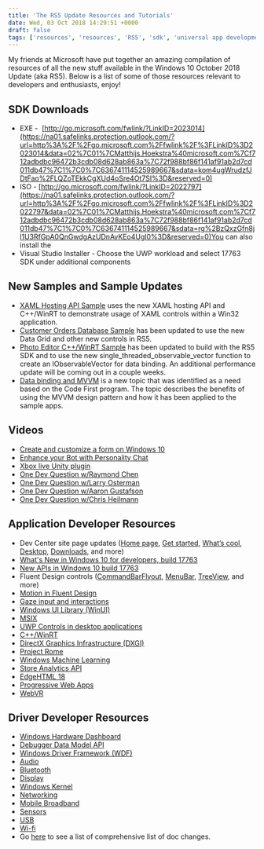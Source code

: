 ```yaml
---
title: 'The RS5 Update Resources and Tutorials'
date: Wed, 03 Oct 2018 14:29:51 +0000
draft: false
tags: ['resources', 'resources', 'RS5', 'sdk', 'universal app development', 'UWP', 'windows 10', 'Windows 10 Update', 'windows10']
---
```


My friends at Microsoft have put together an amazing compilation of resources of all the new stuff available in the Windows 10 October 2018 Update (aka RS5). Below is a list of some of those resources relevant to developers and enthusiasts, enjoy!

SDK Downloads
-------------

*   EXE -  [http://go.microsoft.com/fwlink/?LinkID=2023014](https://na01.safelinks.protection.outlook.com/?url=http%3A%2F%2Fgo.microsoft.com%2Ffwlink%2F%3FLinkID%3D2023014&data=02%7C01%7CMatthijs.Hoekstra%40microsoft.com%7Cf712adbdbc96472b3cdb08d628ab863a%7C72f988bf86f141af91ab2d7cd011db47%7C1%7C0%7C636741114525989667&sdata=kom4ugWrudzfJDtFao%2FLQZoTEkkCgXUd4oSre4Ot7SI%3D&reserved=0)
*   ISO - [http://go.microsoft.com/fwlink/?LinkID=2022797](https://na01.safelinks.protection.outlook.com/?url=http%3A%2F%2Fgo.microsoft.com%2Ffwlink%2F%3FLinkID%3D2022797&data=02%7C01%7CMatthijs.Hoekstra%40microsoft.com%7Cf712adbdbc96472b3cdb08d628ab863a%7C72f988bf86f141af91ab2d7cd011db47%7C1%7C0%7C636741114525989667&sdata=rg%2BzQxzGfn8jl1U3RfGpA0QnGwdgAzUDnAvKEo4Ugl0%3D&reserved=0)You can also install the
*   Visual Studio Installer - Choose the UWP workload and select 17763 SDK under additional components

New Samples and Sample Updates
------------------------------

*   [XAML Hosting API Sample](https://na01.safelinks.protection.outlook.com/?url=https%3A%2F%2Fgithub.com%2FMicrosoft%2FWindows-appsample-Xaml-Hosting&data=02%7C01%7CMatthijs.Hoekstra%40microsoft.com%7C330185751f54470692d108d628b11ad3%7C72f988bf86f141af91ab2d7cd011db47%7C1%7C0%7C636741138722165650&sdata=zYP2LKGrSA8F7%2F80aHpP7b7Xjfus9gUc2XxLZCkpq0Q%3D&reserved=0) uses the new XAML hosting API and C++/WinRT to demonstrate usage of XAML controls within a Win32 application.
*   [Customer Orders Database Sample](https://na01.safelinks.protection.outlook.com/?url=https%3A%2F%2Fgithub.com%2FMicrosoft%2FWindows-appsample-customers-orders-database&data=02%7C01%7CMatthijs.Hoekstra%40microsoft.com%7C330185751f54470692d108d628b11ad3%7C72f988bf86f141af91ab2d7cd011db47%7C1%7C0%7C636741138722165650&sdata=0sHa9VAeC3lYgaE8%2B8wUDzV8mGhxm9chfqfw9KlBfFs%3D&reserved=0) has been updated to use the new Data Grid and other new controls in RS5.
*   [Photo Editor C++/WinRT Sample](https://na01.safelinks.protection.outlook.com/?url=https%3A%2F%2Fgithub.com%2FMicrosoft%2FWindows-appsample-photo-editor&data=02%7C01%7CMatthijs.Hoekstra%40microsoft.com%7C330185751f54470692d108d628b11ad3%7C72f988bf86f141af91ab2d7cd011db47%7C1%7C0%7C636741138722165650&sdata=3Z%2FiexJ5pXIlgwSWmLegqh%2B5FqCtDwIbEDoWMzy1Yh4%3D&reserved=0) has been updated to build with the RS5 SDK and to use the new single\_threaded\_observable\_vector function to create an IObservableVector for data binding. An additional performance update will be coming out in a couple weeks.
*   [Data binding and MVVM](https://na01.safelinks.protection.outlook.com/?url=https%3A%2F%2Fdocs.microsoft.com%2Fen-us%2Fwindows%2Fuwp%2Fdata-binding%2Fdata-binding-and-mvvm&data=02%7C01%7CMatthijs.Hoekstra%40microsoft.com%7C330185751f54470692d108d628b11ad3%7C72f988bf86f141af91ab2d7cd011db47%7C1%7C0%7C636741138722165650&sdata=mHChhGRskDLw%2FJt%2FPHV4iPY3onsDx5GQIR1NuGXsM3Q%3D&reserved=0) is a new topic that was identified as a need based on the Code First program. The topic describes the benefits of using the MVVM design pattern and how it has been applied to the sample apps.

Videos
------

*   [Create and customize a form on Windows 10](https://na01.safelinks.protection.outlook.com/?url=https%3A%2F%2Fwww.youtube.com%2Fwatch%3Fv%3DAgngKzq4hKI%26feature%3Dyoutu.be&data=02%7C01%7CMatthijs.Hoekstra%40microsoft.com%7C330185751f54470692d108d628b11ad3%7C72f988bf86f141af91ab2d7cd011db47%7C1%7C0%7C636741138722165650&sdata=uLi62ajmLZwT2Ogjn5P3Tgq0txhbGBAnfJPflngcQos%3D&reserved=0)
*   [Enhance your Bot with Personality Chat](https://na01.safelinks.protection.outlook.com/?url=https%3A%2F%2Fwww.youtube.com%2Fwatch%3Fv%3D5C_uD8g2QKg%26feature%3Dyoutu.be&data=02%7C01%7CMatthijs.Hoekstra%40microsoft.com%7C330185751f54470692d108d628b11ad3%7C72f988bf86f141af91ab2d7cd011db47%7C1%7C0%7C636741138722165650&sdata=Euhd2Oycn5eHrLm7l%2BRsnTpB5aqTpmRFSHWKPFhXN7M%3D&reserved=0)
*   [Xbox live Unity plugin](https://na01.safelinks.protection.outlook.com/?url=https%3A%2F%2Fwww.youtube.com%2Fwatch%3Fv%3DfVQZ-YgwNpY%26feature%3Dyoutu.be&data=02%7C01%7CMatthijs.Hoekstra%40microsoft.com%7C330185751f54470692d108d628b11ad3%7C72f988bf86f141af91ab2d7cd011db47%7C1%7C0%7C636741138722165650&sdata=TsQKjizeZ5qv3Lq8ezRgOshFVhvIqSiGD%2FTsqsoKtxc%3D&reserved=0)
*   [One Dev Question w/Raymond Chen](https://na01.safelinks.protection.outlook.com/?url=https%3A%2F%2Fwww.youtube.com%2Fplaylist%3Flist%3DPLWs4_NfqMtoxjy3LrIdf2oamq1coolpZ7&data=02%7C01%7CMatthijs.Hoekstra%40microsoft.com%7C330185751f54470692d108d628b11ad3%7C72f988bf86f141af91ab2d7cd011db47%7C1%7C0%7C636741138722165650&sdata=7TdjcspuzA8mmSQHcQGn4ieUIHtQno8pjSqfyZCkAd8%3D&reserved=0)
*   [One Dev Question w/Larry Osterman](https://na01.safelinks.protection.outlook.com/?url=https%3A%2F%2Fwww.youtube.com%2Fplaylist%3Flist%3DPLWs4_NfqMtoyPUkYGpJU0RzvY6PBSEA4K&data=02%7C01%7CMatthijs.Hoekstra%40microsoft.com%7C330185751f54470692d108d628b11ad3%7C72f988bf86f141af91ab2d7cd011db47%7C1%7C0%7C636741138722165650&sdata=BQuGfHuBwVOt9o7onN5pSHimgpRhk7tygh88NPOnX0w%3D&reserved=0)
*   [One Dev Question w/Aaron Gustafson](https://na01.safelinks.protection.outlook.com/?url=https%3A%2F%2Fwww.youtube.com%2Fplaylist%3Flist%3DPLWs4_NfqMtoyPHoI-CIB71mEq-om6m35I&data=02%7C01%7CMatthijs.Hoekstra%40microsoft.com%7C330185751f54470692d108d628b11ad3%7C72f988bf86f141af91ab2d7cd011db47%7C1%7C0%7C636741138722165650&sdata=RFAntfw0KI8pQXRzHzBdWoL4RbBIr%2Bd%2F6JLxIraSl8s%3D&reserved=0)
*   [One Dev Question w/Chris Heilmann](https://na01.safelinks.protection.outlook.com/?url=https%3A%2F%2Fwww.youtube.com%2Fplaylist%3Flist%3DPLWs4_NfqMtow00LM-vgyECAlMDxx84Q2v&data=02%7C01%7CMatthijs.Hoekstra%40microsoft.com%7C330185751f54470692d108d628b11ad3%7C72f988bf86f141af91ab2d7cd011db47%7C1%7C0%7C636741138722165650&sdata=fVMj%2Bt3ENS0fDnsVKEfDT%2BaV%2FnvFKdefRI2sdaVwrI8%3D&reserved=0)

Application Developer Resources
-------------------------------

*   Dev Center site page updates ([Home page](https://na01.safelinks.protection.outlook.com/?url=https%3A%2F%2Fdeveloper.microsoft.com%2Fen-us%2Fwindows&data=02%7C01%7CMatthijs.Hoekstra%40microsoft.com%7C2a52d708e4364c0d78b608d62938c810%7C72f988bf86f141af91ab2d7cd011db47%7C1%7C0%7C636741721217490521&sdata=sB0njwbD0LSITvZci27AJJgsUXc4v4URrnvC2K%2B5tYI%3D&reserved=0), [Get started](https://na01.safelinks.protection.outlook.com/?url=https%3A%2F%2Fdeveloper.microsoft.com%2Fen-us%2Fwindows%2Fget-started-windows-10&data=02%7C01%7CMatthijs.Hoekstra%40microsoft.com%7C2a52d708e4364c0d78b608d62938c810%7C72f988bf86f141af91ab2d7cd011db47%7C1%7C0%7C636741721217490521&sdata=UX6sgEzyFFHoZNq2E3Uh06i0YkK8IpQuEArDP39uXHw%3D&reserved=0), [What’s cool](https://na01.safelinks.protection.outlook.com/?url=https%3A%2F%2Fdeveloper.microsoft.com%2Fen-us%2Fwindows%2Fwindows-10-for-developers&data=02%7C01%7CMatthijs.Hoekstra%40microsoft.com%7C2a52d708e4364c0d78b608d62938c810%7C72f988bf86f141af91ab2d7cd011db47%7C1%7C0%7C636741721217564250&sdata=mq0fUIRUuiJpkGI64UJfqNa2pzdxFEU8V6%2Bod15z13k%3D&reserved=0), [Desktop](https://na01.safelinks.protection.outlook.com/?url=https%3A%2F%2Fdeveloper.microsoft.com%2Fen-us%2Fwindows%2Fdesktop&data=02%7C01%7CMatthijs.Hoekstra%40microsoft.com%7C2a52d708e4364c0d78b608d62938c810%7C72f988bf86f141af91ab2d7cd011db47%7C1%7C0%7C636741721217574268&sdata=Jt2kM9j9X5Xa%2BI4WO3t3nSOwbJi3OAljdjQUs%2BdSsyg%3D&reserved=0), [Downloads](https://na01.safelinks.protection.outlook.com/?url=https%3A%2F%2Fdeveloper.microsoft.com%2Fen-us%2Fwindows%2Fdownloads&data=02%7C01%7CMatthijs.Hoekstra%40microsoft.com%7C2a52d708e4364c0d78b608d62938c810%7C72f988bf86f141af91ab2d7cd011db47%7C1%7C0%7C636741721217584269&sdata=CjGPkw7gV%2BS6dvs4XngCO5dRM6CuZjt71QrKAjrISGc%3D&reserved=0), and more)
*   [What's New in Windows 10 for developers, build 17763](https://na01.safelinks.protection.outlook.com/?url=https%3A%2F%2Fdocs.microsoft.com%2Fen-us%2Fwindows%2Fuwp%2Fwhats-new%2Fwindows-10-build-17763&data=02%7C01%7CMatthijs.Hoekstra%40microsoft.com%7C2a52d708e4364c0d78b608d62938c810%7C72f988bf86f141af91ab2d7cd011db47%7C1%7C0%7C636741721217584269&sdata=448DxujCrz5Iu%2FP9lo8xGmOXwej51vEwWqukUXe1E0I%3D&reserved=0)
*   [New APIs in Windows 10 build 17763](https://na01.safelinks.protection.outlook.com/?url=https%3A%2F%2Fdocs.microsoft.com%2Fen-us%2Fwindows%2Fuwp%2Fwhats-new%2Fwindows-10-build-17763-api-diff&data=02%7C01%7CMatthijs.Hoekstra%40microsoft.com%7C2a52d708e4364c0d78b608d62938c810%7C72f988bf86f141af91ab2d7cd011db47%7C1%7C0%7C636741721217594283&sdata=iGo9FwEnCWJBmP4O463rAvDkniwVBGgY8WIfOwje2J0%3D&reserved=0)
*   Fluent Design controls ([CommandBarFlyout](https://na01.safelinks.protection.outlook.com/?url=https%3A%2F%2Fdocs.microsoft.com%2Fen-us%2Fwindows%2Fuwp%2Fdesign%2Fcontrols-and-patterns%2Fcommand-bar-flyout&data=02%7C01%7CMatthijs.Hoekstra%40microsoft.com%7C2a52d708e4364c0d78b608d62938c810%7C72f988bf86f141af91ab2d7cd011db47%7C1%7C0%7C636741721217604287&sdata=NtRYFD6hXDdaGdzpYnPR3Ur9%2F0WjXmc5mVUtrbHlNrc%3D&reserved=0), [MenuBar](https://na01.safelinks.protection.outlook.com/?url=https%3A%2F%2Fdocs.microsoft.com%2Fen-us%2Fwindows%2Fuwp%2Fdesign%2Fcontrols-and-patterns%2Fmenus&data=02%7C01%7CMatthijs.Hoekstra%40microsoft.com%7C2a52d708e4364c0d78b608d62938c810%7C72f988bf86f141af91ab2d7cd011db47%7C1%7C0%7C636741721217604287&sdata=aHR6x%2BjzcJJIMT5jfPgvmVUdKyPmuVMnYWGqlsFoofQ%3D&reserved=0), [TreeView](https://na01.safelinks.protection.outlook.com/?url=https%3A%2F%2Fdocs.microsoft.com%2Fen-us%2Fwindows%2Fuwp%2Fdesign%2Fcontrols-and-patterns%2Ftree-view&data=02%7C01%7CMatthijs.Hoekstra%40microsoft.com%7C2a52d708e4364c0d78b608d62938c810%7C72f988bf86f141af91ab2d7cd011db47%7C1%7C0%7C636741721217614297&sdata=FAgUsKk690ixtbjR58X0TQDRBg%2FX7edFB7z4pq%2B5Wuk%3D&reserved=0), and more)
*   [Motion in Fluent Design](https://na01.safelinks.protection.outlook.com/?url=https%3A%2F%2Fdocs.microsoft.com%2Fen-us%2Fwindows%2Fuwp%2Fdesign%2Fmotion%2Findex&data=02%7C01%7CMatthijs.Hoekstra%40microsoft.com%7C2a52d708e4364c0d78b608d62938c810%7C72f988bf86f141af91ab2d7cd011db47%7C1%7C0%7C636741721217624302&sdata=oV6N%2FCxKP7fBn0PAIWahrtz2sGxsD7e%2BR%2BFru0S5Y9g%3D&reserved=0)
*   [Gaze input and interactions](https://na01.safelinks.protection.outlook.com/?url=https%3A%2F%2Fdocs.microsoft.com%2Fen-us%2Fwindows%2Fuwp%2Fdesign%2Finput%2Fgaze-interactions&data=02%7C01%7CMatthijs.Hoekstra%40microsoft.com%7C2a52d708e4364c0d78b608d62938c810%7C72f988bf86f141af91ab2d7cd011db47%7C1%7C0%7C636741721217624302&sdata=0pLamd9ePWg9c4gxvJa%2B54B5ainKTyo9cbe6D5%2B%2Bgok%3D&reserved=0)
*   [Windows UI Library (WinUI)](https://na01.safelinks.protection.outlook.com/?url=https%3A%2F%2Fdocs.microsoft.com%2Fen-us%2Fuwp%2Ftoolkits%2Fwinui%2F&data=02%7C01%7CMatthijs.Hoekstra%40microsoft.com%7C2a52d708e4364c0d78b608d62938c810%7C72f988bf86f141af91ab2d7cd011db47%7C1%7C0%7C636741721217634311&sdata=hG%2B%2FfS4HGZeO%2B06dT9%2Bb%2FiuqIcWven0EZH3TuklB%2B44%3D&reserved=0)
*   [MSIX](https://na01.safelinks.protection.outlook.com/?url=https%3A%2F%2Fdocs.microsoft.com%2Fen-us%2Fwindows%2Fmsix%2Foverview&data=02%7C01%7CMatthijs.Hoekstra%40microsoft.com%7C2a52d708e4364c0d78b608d62938c810%7C72f988bf86f141af91ab2d7cd011db47%7C1%7C0%7C636741721217644316&sdata=oyRcigYue1ny5KnvTBBkHvCuoGWMHJlhLoVOcrmzQM8%3D&reserved=0)
*   [UWP Controls in desktop applications](https://na01.safelinks.protection.outlook.com/?url=https%3A%2F%2Fdocs.microsoft.com%2Fen-us%2Fwindows%2Fuwp%2Fxaml-platform%2Fxaml-host-controls&data=02%7C01%7CMatthijs.Hoekstra%40microsoft.com%7C2a52d708e4364c0d78b608d62938c810%7C72f988bf86f141af91ab2d7cd011db47%7C1%7C0%7C636741721217644316&sdata=tSBdNM6fbZypsr9sBTVC2jPQlFxl8QMIjv%2BH3DnNjdo%3D&reserved=0)
*   [C++/WinRT](https://na01.safelinks.protection.outlook.com/?url=https%3A%2F%2Fdocs.microsoft.com%2Fen-us%2Fwindows%2Fuwp%2Fcpp-and-winrt-apis%2Findex&data=02%7C01%7CMatthijs.Hoekstra%40microsoft.com%7C2a52d708e4364c0d78b608d62938c810%7C72f988bf86f141af91ab2d7cd011db47%7C1%7C0%7C636741721217654321&sdata=Iynzw%2BTzfuNChReUIJEjimCnrf%2FIkadsTyfh74C761g%3D&reserved=0)
*   [DirectX Graphics Infrastructure (DXGI)](https://na01.safelinks.protection.outlook.com/?url=https%3A%2F%2Fdocs.microsoft.com%2Fen-us%2Fwindows%2Fdesktop%2Fdirect3ddxgi%2Ffor-best-performance--use-dxgi-flip-model&data=02%7C01%7CMatthijs.Hoekstra%40microsoft.com%7C2a52d708e4364c0d78b608d62938c810%7C72f988bf86f141af91ab2d7cd011db47%7C1%7C0%7C636741721217664326&sdata=X%2FUbBnUag81eWhCkghVBWVnUdOcgVcLSXALYs9yismg%3D&reserved=0)
*   [Project Rome](https://na01.safelinks.protection.outlook.com/?url=https%3A%2F%2Fdocs.microsoft.com%2Fen-us%2Fwindows%2Fproject-rome%2F&data=02%7C01%7CMatthijs.Hoekstra%40microsoft.com%7C2a52d708e4364c0d78b608d62938c810%7C72f988bf86f141af91ab2d7cd011db47%7C1%7C0%7C636741721217664326&sdata=qh6KYwBojd48w2UJ9VrZ6v3eSJfHdJqSSbDIbCnd9zg%3D&reserved=0)
*   [Windows Machine Learning](https://na01.safelinks.protection.outlook.com/?url=https%3A%2F%2Fdocs.microsoft.com%2Fen-us%2Fwindows%2Fai%2F&data=02%7C01%7CMatthijs.Hoekstra%40microsoft.com%7C2a52d708e4364c0d78b608d62938c810%7C72f988bf86f141af91ab2d7cd011db47%7C1%7C0%7C636741721217674335&sdata=fiyYvZACHLELIH2yBRrf5iabsJf2aXlawBYzHLuHEsk%3D&reserved=0)
*   [Store Analytics API](https://na01.safelinks.protection.outlook.com/?url=https%3A%2F%2Fdocs.microsoft.com%2Fen-us%2Fwindows%2Fuwp%2Fmonetize%2Faccess-analytics-data-using-windows-store-services&data=02%7C01%7CMatthijs.Hoekstra%40microsoft.com%7C2a52d708e4364c0d78b608d62938c810%7C72f988bf86f141af91ab2d7cd011db47%7C1%7C0%7C636741721217684344&sdata=KpPCdbfLU1GLlE5P%2FwbmY9BwGFfGLUle0Sr2Tz%2FOF2M%3D&reserved=0)
*   [EdgeHTML 18](https://aka.ms/devguide_edgehtml_18)
*   [Progressive Web Apps](https://na01.safelinks.protection.outlook.com/?url=https%3A%2F%2Fdocs.microsoft.com%2Fen-us%2Fmicrosoft-edge%2Fprogressive-web-apps&data=02%7C01%7CMatthijs.Hoekstra%40microsoft.com%7C2a52d708e4364c0d78b608d62938c810%7C72f988bf86f141af91ab2d7cd011db47%7C1%7C0%7C636741721217684344&sdata=PrzZCOyA57xow5EpJCt%2Fyghteb5WRa7q5%2B65I0AmdSM%3D&reserved=0)
*   [WebVR](https://na01.safelinks.protection.outlook.com/?url=https%3A%2F%2Fdocs.microsoft.com%2Fen-us%2Fmicrosoft-edge%2Fwebvr%2F&data=02%7C01%7CMatthijs.Hoekstra%40microsoft.com%7C2a52d708e4364c0d78b608d62938c810%7C72f988bf86f141af91ab2d7cd011db47%7C1%7C0%7C636741721217694349&sdata=GpTd7%2BkaomR72cTg%2B6K%2BJefWDlE3v04qAflg1CwzUIY%3D&reserved=0)

Driver Developer Resources
--------------------------

*   [Windows Hardware Dashboard](https://na01.safelinks.protection.outlook.com/?url=https%3A%2F%2Fdocs.microsoft.com%2Fen-us%2Fwindows-hardware%2Fdrivers%2Fwhat-s-new-in-driver-development%23windows-hardware-dev-center-dashboard&data=02%7C01%7CMatthijs.Hoekstra%40microsoft.com%7C330185751f54470692d108d628b11ad3%7C72f988bf86f141af91ab2d7cd011db47%7C1%7C0%7C636741138721853147&sdata=jVZtJwSc7RM1Ptpx3vk7uxmJ7CplFiE41W4APqnrMq4%3D&reserved=0)
*   [Debugger Data Model API](https://na01.safelinks.protection.outlook.com/?url=https%3A%2F%2Fdocs.microsoft.com%2Fen-us%2Fwindows-hardware%2Fdrivers%2Fwhat-s-new-in-driver-development%23debugging-tools-for-windows&data=02%7C01%7CMatthijs.Hoekstra%40microsoft.com%7C330185751f54470692d108d628b11ad3%7C72f988bf86f141af91ab2d7cd011db47%7C1%7C0%7C636741138721853147&sdata=L2OINoEX1feU30Se9LnOXcIroNS%2FYE%2BdHyNprbhHvDA%3D&reserved=0)
*   [Windows Driver Framework (WDF)](https://na01.safelinks.protection.outlook.com/?url=https%3A%2F%2Fdocs.microsoft.com%2Fen-us%2Fwindows-hardware%2Fdrivers%2Fwhat-s-new-in-driver-development%23windows-driver-frameworks-wdf&data=02%7C01%7CMatthijs.Hoekstra%40microsoft.com%7C330185751f54470692d108d628b11ad3%7C72f988bf86f141af91ab2d7cd011db47%7C1%7C0%7C636741138721853147&sdata=gSV%2BYCSDX5OEdNwZhi20xvhMdNrF%2FXTV8%2BkdfCojMiU%3D&reserved=0)
*   [Audio](https://na01.safelinks.protection.outlook.com/?url=https%3A%2F%2Fdocs.microsoft.com%2Fen-us%2Fwindows-hardware%2Fdrivers%2Fwhat-s-new-in-driver-development%23audio-1809&data=02%7C01%7CMatthijs.Hoekstra%40microsoft.com%7C330185751f54470692d108d628b11ad3%7C72f988bf86f141af91ab2d7cd011db47%7C1%7C0%7C636741138721853147&sdata=nReOyWk947B%2BC0KeqpAMb5AeIeICfsefyahVlw9HmX4%3D&reserved=0)
*   [Bluetooth](https://na01.safelinks.protection.outlook.com/?url=https%3A%2F%2Fdocs.microsoft.com%2Fen-us%2Fwindows-hardware%2Fdrivers%2Fwhat-s-new-in-driver-development%23bluetooth-1809&data=02%7C01%7CMatthijs.Hoekstra%40microsoft.com%7C330185751f54470692d108d628b11ad3%7C72f988bf86f141af91ab2d7cd011db47%7C1%7C0%7C636741138721853147&sdata=V%2Fnin2JOEVcZ%2BuYnwKHQeUK3YYBZ93F6U5fRZIiQAwA%3D&reserved=0)
*   [Display](https://na01.safelinks.protection.outlook.com/?url=https%3A%2F%2Fdocs.microsoft.com%2Fen-us%2Fwindows-hardware%2Fdrivers%2Fwhat-s-new-in-driver-development%23display-1809&data=02%7C01%7CMatthijs.Hoekstra%40microsoft.com%7C330185751f54470692d108d628b11ad3%7C72f988bf86f141af91ab2d7cd011db47%7C1%7C0%7C636741138722009392&sdata=5QygAXw723TeiB2dUtl%2Fg2pKSJVFDKJLUDonrQAnbLk%3D&reserved=0)
*   [Windows Kernel](https://na01.safelinks.protection.outlook.com/?url=https%3A%2F%2Fdocs.microsoft.com%2Fen-us%2Fwindows-hardware%2Fdrivers%2Fwhat-s-new-in-driver-development%23kernel-1809&data=02%7C01%7CMatthijs.Hoekstra%40microsoft.com%7C330185751f54470692d108d628b11ad3%7C72f988bf86f141af91ab2d7cd011db47%7C1%7C0%7C636741138722009392&sdata=EVCWNeHIYhWUiuI0lK1Fz6WxoYo%2FUoidXxJno%2BoZUmk%3D&reserved=0)
*   [Networking](https://na01.safelinks.protection.outlook.com/?url=https%3A%2F%2Fdocs.microsoft.com%2Fen-us%2Fwindows-hardware%2Fdrivers%2Fwhat-s-new-in-driver-development%23networking-1809&data=02%7C01%7CMatthijs.Hoekstra%40microsoft.com%7C330185751f54470692d108d628b11ad3%7C72f988bf86f141af91ab2d7cd011db47%7C1%7C0%7C636741138722009392&sdata=8BfpgwKjcSdwoUgEW8Hblb4OkWHAPAdvYs%2B9ll5oFyM%3D&reserved=0)
*   [Mobile Broadband](https://na01.safelinks.protection.outlook.com/?url=https%3A%2F%2Fdocs.microsoft.com%2Fen-us%2Fwindows-hardware%2Fdrivers%2Fwhat-s-new-in-driver-development%23mobilebroadband-1809&data=02%7C01%7CMatthijs.Hoekstra%40microsoft.com%7C330185751f54470692d108d628b11ad3%7C72f988bf86f141af91ab2d7cd011db47%7C1%7C0%7C636741138722009392&sdata=6CBTIBSelWWvHUimND5Oh%2Bg2qL1L3zw0TvyNeCeeTDE%3D&reserved=0)
*   [Sensors](https://na01.safelinks.protection.outlook.com/?url=https%3A%2F%2Fdocs.microsoft.com%2Fen-us%2Fwindows-hardware%2Fdrivers%2Fwhat-s-new-in-driver-development%23sensors-1809&data=02%7C01%7CMatthijs.Hoekstra%40microsoft.com%7C330185751f54470692d108d628b11ad3%7C72f988bf86f141af91ab2d7cd011db47%7C1%7C0%7C636741138722009392&sdata=3qXZ6l4ZFuN3LX%2BBuYJzn9b5fcviP5tjMFVs6WrTPuo%3D&reserved=0)
*   [USB](https://na01.safelinks.protection.outlook.com/?url=https%3A%2F%2Fdocs.microsoft.com%2Fen-us%2Fwindows-hardware%2Fdrivers%2Fwhat-s-new-in-driver-development%23usb-1809&data=02%7C01%7CMatthijs.Hoekstra%40microsoft.com%7C330185751f54470692d108d628b11ad3%7C72f988bf86f141af91ab2d7cd011db47%7C1%7C0%7C636741138722009392&sdata=tgZPQrG2bU1nXYCfZRHH1ziwzN28%2FENKkkt%2B%2B7kDmzg%3D&reserved=0)
*   [Wi-fi](https://na01.safelinks.protection.outlook.com/?url=https%3A%2F%2Fdocs.microsoft.com%2Fen-us%2Fwindows-hardware%2Fdrivers%2Fwhat-s-new-in-driver-development%23wifi-1809&data=02%7C01%7CMatthijs.Hoekstra%40microsoft.com%7C330185751f54470692d108d628b11ad3%7C72f988bf86f141af91ab2d7cd011db47%7C1%7C0%7C636741138722165650&sdata=nuEeqq9WirC7sysyK97B3S5Nblu8hwwNxPWbKcImeII%3D&reserved=0)
*   Go [here](https://na01.safelinks.protection.outlook.com/?url=https%3A%2F%2Freview.docs.microsoft.com%2Fen-us%2Fwindows-hardware%2Fdrivers%2Fwhat-s-new-in-driver-development%3Fbranch%3Dmaster&data=02%7C01%7CMatthijs.Hoekstra%40microsoft.com%7C330185751f54470692d108d628b11ad3%7C72f988bf86f141af91ab2d7cd011db47%7C1%7C0%7C636741138721853147&sdata=xQCbmPX047SH%2FwRFMfjo4s%2F9Hqk7n7S%2BBLezGPHKUPI%3D&reserved=0) to see a list of comprehensive list of doc changes.